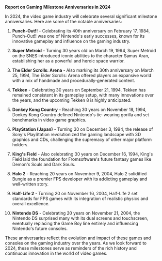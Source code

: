 **Report on Gaming Milestone Anniversaries in 2024**

In 2024, the video game industry will celebrate several significant milestone anniversaries. Here are some of the notable anniversaries:

1. **Punch-Out!!** - Celebrating its 40th anniversary on February 17, 1984, Punch-Out!! was one of Nintendo's early successes, known for its innovative gameplay and influence on the gaming industry.

2. **Super Metroid** - Turning 30 years old on March 19, 1994, Super Metroid on the SNES introduced iconic abilities to the character Samus Aran, establishing her as a powerful and heroic space warrior.

3. **The Elder Scrolls: Arena** - Also marking its 30th anniversary on March 25, 1994, The Elder Scrolls: Arena offered players an expansive world with a mix of handmade and procedurally-generated content.

4. **Tekken** - Celebrating 30 years on September 21, 1994, Tekken has remained consistent in its gameplay setup, with many innovations over the years, and the upcoming Tekken 8 is highly anticipated.

5. **Donkey Kong Country** - Reaching 30 years on November 18, 1994, Donkey Kong Country defined Nintendo's tie-wearing gorilla and set benchmarks in video game graphics.

6. **PlayStation (Japan)** - Turning 30 on December 3, 1994, the release of Sony's PlayStation revolutionized the gaming landscape with 3D graphics and CDs, challenging the supremacy of other major platform holders.

7. **King's Field** - Also celebrating 30 years on December 16, 1994, King's Field laid the foundation for Fromsoftware's future fantasy games like Demon's Souls and Dark Souls.

8. **Halo 2** - Reaching 20 years on November 9, 2004, Halo 2 solidified Bungie as a premier FPS developer with its addicting gameplay and well-written story.

9. **Half-Life 2** - Turning 20 on November 16, 2004, Half-Life 2 set standards for FPS games with its integration of realistic physics and overall excellence.

10. **Nintendo DS** - Celebrating 20 years on November 21, 2004, the Nintendo DS surprised many with its dual screens and touchscreen, eventually replacing the Game Boy line entirely and influencing Nintendo's future consoles.

These anniversaries reflect the evolution and impact of these games and consoles on the gaming industry over the years. As we look forward to 2024, these milestones serve as reminders of the rich history and continuous innovation in the world of video games.